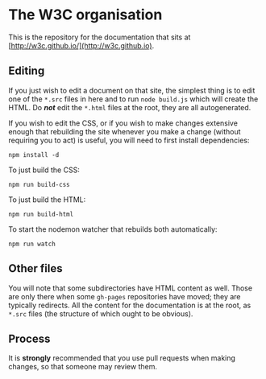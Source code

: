 
# The W3C organisation

This is the repository for the documentation that sits at 
[http://w3c.github.io/](http://w3c.github.io).

## Editing

If you just wish to edit a document on that site, the simplest thing is to edit one of the `*.src`
files in here and to run `node build.js` which will create the HTML. Do ***not*** edit the `*.html`
files at the root, they are all autogenerated.

If you wish to edit the CSS, or if you wish to make changes extensive enough that rebuilding the
site whenever you make a change (without requiring you to act) is useful, you will need to first
install dependencies:

    npm install -d

To just build the CSS:

    npm run build-css

To just build the HTML:

    npm run build-html

To start the nodemon watcher that rebuilds both automatically:

    npm run watch

## Other files

You will note that some subdirectories have HTML content as well. Those are only there when some
`gh-pages` repositories have moved; they are typically redirects. All the content for the 
documentation is at the root, as `*.src` files (the structure of which ought to be obvious).

## Process

It is **strongly** recommended that you use pull requests when making changes, so that someone may
review them.
